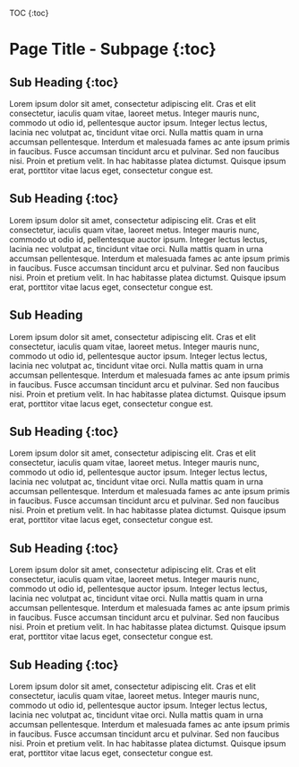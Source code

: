 TOC {:toc}
 
# Page Title - Subpage {:toc}

## Sub Heading {:toc}

Lorem ipsum dolor sit amet, consectetur adipiscing elit. Cras et elit consectetur, iaculis quam vitae, laoreet metus. Integer mauris nunc, commodo ut odio id, pellentesque auctor ipsum. Integer lectus lectus, lacinia nec volutpat ac, tincidunt vitae orci. Nulla mattis quam in urna accumsan pellentesque. Interdum et malesuada fames ac ante ipsum primis in faucibus. Fusce accumsan tincidunt arcu et pulvinar. Sed non faucibus nisi. Proin et pretium velit. In hac habitasse platea dictumst. Quisque ipsum erat, porttitor vitae lacus eget, consectetur congue est.


## Sub Heading {:toc}

Lorem ipsum dolor sit amet, consectetur adipiscing elit. Cras et elit consectetur, iaculis quam vitae, laoreet metus. Integer mauris nunc, commodo ut odio id, pellentesque auctor ipsum. Integer lectus lectus, lacinia nec volutpat ac, tincidunt vitae orci. Nulla mattis quam in urna accumsan pellentesque. Interdum et malesuada fames ac ante ipsum primis in faucibus. Fusce accumsan tincidunt arcu et pulvinar. Sed non faucibus nisi. Proin et pretium velit. In hac habitasse platea dictumst. Quisque ipsum erat, porttitor vitae lacus eget, consectetur congue est.

## Sub Heading

Lorem ipsum dolor sit amet, consectetur adipiscing elit. Cras et elit consectetur, iaculis quam vitae, laoreet metus. Integer mauris nunc, commodo ut odio id, pellentesque auctor ipsum. Integer lectus lectus, lacinia nec volutpat ac, tincidunt vitae orci. Nulla mattis quam in urna accumsan pellentesque. Interdum et malesuada fames ac ante ipsum primis in faucibus. Fusce accumsan tincidunt arcu et pulvinar. Sed non faucibus nisi. Proin et pretium velit. In hac habitasse platea dictumst. Quisque ipsum erat, porttitor vitae lacus eget, consectetur congue est.


## Sub Heading {:toc}

Lorem ipsum dolor sit amet, consectetur adipiscing elit. Cras et elit consectetur, iaculis quam vitae, laoreet metus. Integer mauris nunc, commodo ut odio id, pellentesque auctor ipsum. Integer lectus lectus, lacinia nec volutpat ac, tincidunt vitae orci. Nulla mattis quam in urna accumsan pellentesque. Interdum et malesuada fames ac ante ipsum primis in faucibus. Fusce accumsan tincidunt arcu et pulvinar. Sed non faucibus nisi. Proin et pretium velit. In hac habitasse platea dictumst. Quisque ipsum erat, porttitor vitae lacus eget, consectetur congue est.

## Sub Heading {:toc}

Lorem ipsum dolor sit amet, consectetur adipiscing elit. Cras et elit consectetur, iaculis quam vitae, laoreet metus. Integer mauris nunc, commodo ut odio id, pellentesque auctor ipsum. Integer lectus lectus, lacinia nec volutpat ac, tincidunt vitae orci. Nulla mattis quam in urna accumsan pellentesque. Interdum et malesuada fames ac ante ipsum primis in faucibus. Fusce accumsan tincidunt arcu et pulvinar. Sed non faucibus nisi. Proin et pretium velit. In hac habitasse platea dictumst. Quisque ipsum erat, porttitor vitae lacus eget, consectetur congue est.


## Sub Heading {:toc}

Lorem ipsum dolor sit amet, consectetur adipiscing elit. Cras et elit consectetur, iaculis quam vitae, laoreet metus. Integer mauris nunc, commodo ut odio id, pellentesque auctor ipsum. Integer lectus lectus, lacinia nec volutpat ac, tincidunt vitae orci. Nulla mattis quam in urna accumsan pellentesque. Interdum et malesuada fames ac ante ipsum primis in faucibus. Fusce accumsan tincidunt arcu et pulvinar. Sed non faucibus nisi. Proin et pretium velit. In hac habitasse platea dictumst. Quisque ipsum erat, porttitor vitae lacus eget, consectetur congue est.
